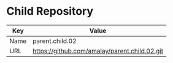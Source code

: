 # Child Repository
|Key|Value|
|---|---|
|Name|parent.child.02|
|URL|https://github.com/amalay/parent.child.02.git|
